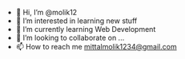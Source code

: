 - 👋 Hi, I’m @molik12
- 👀 I’m interested in learning new stuff
- 🌱 I’m currently learning Web Development
- 💞️ I’m looking to collaborate on ...
- 📫 How to reach me mittalmolik1234@gmail.com

<!---
molik12/molik12 is a ✨ special ✨ repository because its `README.md` (this file) appears on your GitHub profile.
You can click the Preview link to take a look at your changes.
--->
